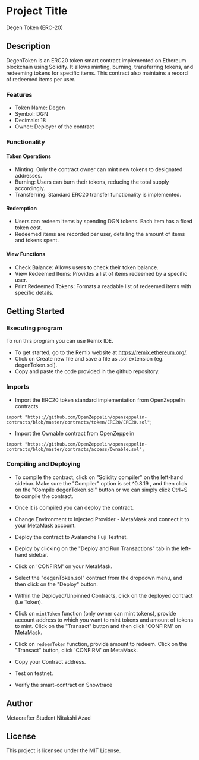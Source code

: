 # Project Title

Degen Token (ERC-20)

## Description

DegenToken is an ERC20 token smart contract implemented on Ethereum blockchain using Solidity. It allows minting, burning, transferring tokens, and redeeming tokens for specific items. This contract also maintains a record of redeemed items per user.

### Features

- Token Name: Degen
- Symbol: DGN
- Decimals: 18
- Owner: Deployer of the contract

### Functionality

#### Token Operations

- Minting: Only the contract owner can mint new tokens to designated addresses.
- Burning: Users can burn their tokens, reducing the total supply accordingly.
- Transferring: Standard ERC20 transfer functionality is implemented.
  
#### Redemption 

- Users can redeem items by spending DGN tokens. Each item has a fixed token cost.
- Redeemed items are recorded per user, detailing the amount of items and tokens spent.

#### View Functions

- Check Balance: Allows users to check their token balance.
- View Redeemed Items: Provides a list of items redeemed by a specific user.
- Print Redeemed Tokens: Formats a readable list of redeemed items with specific details.

## Getting Started

### Executing program

To run this program you can use Remix IDE.
- To get started, go to the Remix website at https://remix.ethereum.org/. 
- Click on Create new file and save a file as .sol extension (eg. degenToken.sol). 
- Copy and paste the code provided in the github repository.

### Imports

- Import the ERC20 token standard implementation from OpenZeppelin contracts

 `import "https://github.com/OpenZeppelin/openzeppelin-contracts/blob/master/contracts/token/ERC20/ERC20.sol";`

- Import the Ownable contract from OpenZeppelin

 `import "https://github.com/OpenZeppelin/openzeppelin-contracts/blob/master/contracts/access/Ownable.sol";`


### Compiling and Deploying 

- To compile the contract, click on "Solidity compiler" on the left-hand sidebar. Make sure the "Compiler" option is set ^0.8.19 , and then click on the "Compile degenToken.sol" button or we can simply click Ctrl+S to compile the contract.

- Once it is compiled you can deploy the contract.
  
- Change Environment to Injected Provider - MetaMask and connect it to your MetaMask account.
  
- Deploy the contract to Avalanche Fuji Testnet.
  
- Deploy by clicking on the "Deploy and Run Transactions" tab in the left-hand sidebar.
  
- Click on 'CONFIRM' on your MetaMask.
  
-  Select the "degenToken.sol" contract from the dropdown menu, and then click on the "Deploy" button.

- Within the Deployed/Unpinned Contracts, click on the deployed contract (i.e Token).

- Click on `mintToken` function (only owner can mint tokens), provide account address to which you want to mint tokens and amount of tokens to mint. Click on the "Transact" button and then click 'CONFIRM' on MetaMask.
  
- Click on `redeemToken` function, provide amount to redeem. Click on the "Transact" button, click 'CONFIRM' on MetaMask.

- Copy your Contract address.

- Test on testnet.
  
- Verify the smart-contract on Snowtrace

## Author

Metacrafter Student Nitakshi Azad

## License

This project is licensed under the MIT License.





